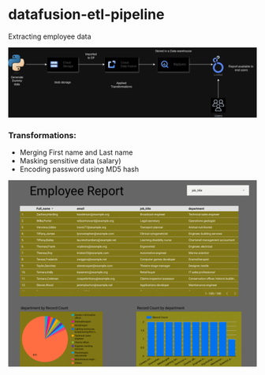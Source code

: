 # datafusion-etl-pipeline
Extracting employee data

![ETL diagram](https://github.com/inv-utsav/datafusion-etl-pipeline/blob/main/ETL_pipeline.drawio%20(1).png)

### Transformations:

- Merging First name and Last name
- Masking sensitive data (salary)
- Encoding password using MD5 hash

![report](https://github.com/inv-utsav/datafusion-etl-pipeline/blob/main/EmployeeReport-1.png)
